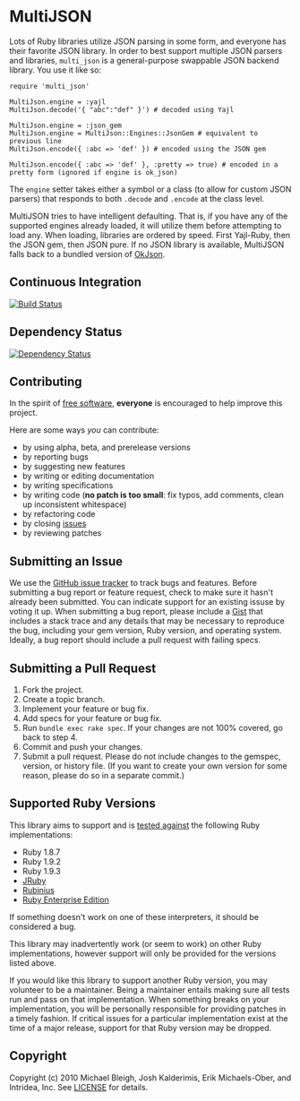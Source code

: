 # MultiJSON
Lots of Ruby libraries utilize JSON parsing in some form, and everyone has
their favorite JSON library. In order to best support multiple JSON parsers and
libraries, `multi_json` is a general-purpose swappable JSON backend library.
You use it like so:

    require 'multi_json'

    MultiJson.engine = :yajl
    MultiJson.decode('{ "abc":"def" }') # decoded using Yajl

    MultiJson.engine = :json_gem
    MultiJson.engine = MultiJson::Engines::JsonGem # equivalent to previous line
    MultiJson.encode({ :abc => 'def' }) # encoded using the JSON gem

    MultiJson.encode({ :abc => 'def' }, :pretty => true) # encoded in a pretty form (ignored if engine is ok_json)

The `engine` setter takes either a symbol or a class (to allow for custom JSON
parsers) that responds to both `.decode` and `.encode` at the class level.

MultiJSON tries to have intelligent defaulting. That is, if you have any of the
supported engines already loaded, it will utilize them before attempting to
load any. When loading, libraries are ordered by speed. First Yajl-Ruby, then
the JSON gem, then JSON pure. If no JSON library is available, MultiJSON falls
back to a bundled version of [OkJson][].

[okjson]: https://github.com/kr/okjson

## <a name="ci"></a>Continuous Integration
[![Build Status](https://secure.travis-ci.org/intridea/multi_json.png)][ci]

[ci]: http://travis-ci.org/intridea/multi_json

## <a name="dependencies"></a>Dependency Status
[![Dependency Status](https://gemnasium.com/intridea/multi_json.png)][gemnasium]

[gemnasium]: https://gemnasium.com/intridea/multi_json

## <a name="contributing"></a>Contributing
In the spirit of [free software][free-sw], **everyone** is encouraged to help
improve this project.

[free-sw]: http://www.fsf.org/licensing/essays/free-sw.html

Here are some ways *you* can contribute:

* by using alpha, beta, and prerelease versions
* by reporting bugs
* by suggesting new features
* by writing or editing documentation
* by writing specifications
* by writing code (**no patch is too small**: fix typos, add comments, clean up
  inconsistent whitespace)
* by refactoring code
* by closing [issues][]
* by reviewing patches

[issues]: https://github.com/intridea/multi_json/issues

## <a name="issues"></a>Submitting an Issue
We use the [GitHub issue tracker][issues] to track bugs and features. Before
submitting a bug report or feature request, check to make sure it hasn't
already been submitted. You can indicate support for an existing issuse by
voting it up. When submitting a bug report, please include a [Gist][] that
includes a stack trace and any details that may be necessary to reproduce the
bug, including your gem version, Ruby version, and operating system. Ideally, a
bug report should include a pull request with failing specs.

[gist]: https://gist.github.com/

## <a name="pulls"></a>Submitting a Pull Request
1. Fork the project.
2. Create a topic branch.
3. Implement your feature or bug fix.
4. Add specs for your feature or bug fix.
5. Run `bundle exec rake spec`. If your changes are not 100% covered, go back
   to step 4.
6. Commit and push your changes.
7. Submit a pull request. Please do not include changes to the gemspec,
   version, or history file. (If you want to create your own version for some
   reason, please do so in a separate commit.)

## <a name="versions"></a>Supported Ruby Versions
This library aims to support and is [tested against][ci] the following Ruby
implementations:

* Ruby 1.8.7
* Ruby 1.9.2
* Ruby 1.9.3
* [JRuby][]
* [Rubinius][]
* [Ruby Enterprise Edition][ree]

[jruby]: http://www.jruby.org/
[rubinius]: http://rubini.us/
[ree]: http://www.rubyenterpriseedition.com/

If something doesn't work on one of these interpreters, it should be considered
a bug.

This library may inadvertently work (or seem to work) on other Ruby
implementations, however support will only be provided for the versions listed
above.

If you would like this library to support another Ruby version, you may
volunteer to be a maintainer. Being a maintainer entails making sure all tests
run and pass on that implementation. When something breaks on your
implementation, you will be personally responsible for providing patches in a
timely fashion. If critical issues for a particular implementation exist at the
time of a major release, support for that Ruby version may be dropped.

## <a name="copyright"></a>Copyright
Copyright (c) 2010 Michael Bleigh, Josh Kalderimis, Erik Michaels-Ober, and Intridea, Inc.
See [LICENSE][] for details.

[license]: https://github.com/intridea/multi_json/blob/master/LICENSE.md
